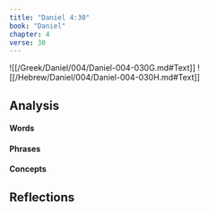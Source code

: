 ```yaml
---
title: "Daniel 4:30"
book: "Daniel"
chapter: 4
verse: 30
---
```

![[/Greek/Daniel/004/Daniel-004-030G.md#Text]]
![[/Hebrew/Daniel/004/Daniel-004-030H.md#Text]]

## Analysis

#### Words

#### Phrases

#### Concepts

## Reflections
